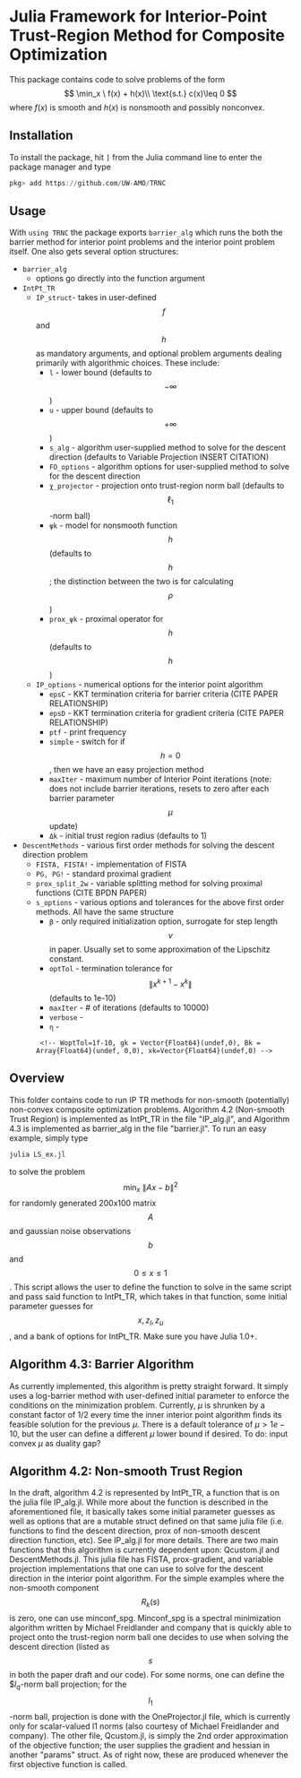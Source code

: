 # Julia Framework for Interior-Point Trust-Region Method for Composite Optimization
This package contains code to solve problems of the form
$$
\min_x \ f(x) + h(x)\\
\text{s.t.} c(x)\leq 0
$$
where $f(x)$ is smooth and $h(x)$ is nonsmooth and possibly nonconvex.

## Installation
To install the package, hit `]` from the Julia command line to enter the package manager and type
```julia
pkg> add https://github.com/UW-AMO/TRNC
```

## Usage
With `using TRNC` the package exports `barrier_alg` which runs the both the barrier method for interior point problems and the interior point problem itself. One also gets several option structures:
* `barrier_alg`
  * options go directly into the function argument
* `IntPt_TR`
  * `IP_struct`- takes in user-defined $$f$$ and $$h$$ as mandatory arguments, and optional problem arguments dealing primarily with algorithmic choices. These include:
    * `l` - lower bound (defaults to $$-\infty$$)
    * `u` - upper bound (defaults to $$+\infty$$)
    * `s_alg` - algorithm user-supplied method to solve for the descent direction (defaults to Variable Projection INSERT CITATION)
    * `FO_options` - algorithm options for user-supplied method to solve for the descent direction
    * `χ_projector` - projection onto trust-region norm ball (defaults to $$\ell_1$$-norm ball)
    * `ψk` - model for nonsmooth function $$h$$ (defaults to $$h$$; the distinction between the two is for calculating $$\rho$$)
    * `prox_ψk` - proximal operator for $$h$$ (defaults to $$h$$)
  * `IP_options` - numerical options for the interior point algorithm
    * `epsC` - KKT termination criteria for barrier criteria (CITE PAPER RELATIONSHIP)
    * `epsD` - KKT termination criteria for gradient criteria (CITE PAPER RELATIONSHIP)
    * `ptf` - print frequency
    * `simple` - switch for if $$h=0$$, then we have an easy projection method
    * `maxIter` - maximum number of Interior Point iterations (note: does not include barrier iterations, resets to zero after each barrier parameter $$\mu$$ update)
    * `Δk` - initial trust region radius (defaults to 1)
* `DescentMethods` - various first order methods for solving the descent direction problem
  * `FISTA, FISTA!` - implementation of FISTA
  * `PG, PG!` - standard proximal gradient
  * `prox_split_2w` - variable splitting method for solving proximal functions (CITE BPDN PAPER)
  * `s_options` - various options and tolerances for the above first order methods. All have the same structure
    * `β` - only required initialization option, surrogate for step length $$\nu$$ in paper. Usually set to some approximation of the Lipschitz constant.
    * `optTol` - termination tolerance for $$\|x^{k+1} - x^k\|$$ (defaults to 1e-10)
    * `maxIter` - # of iterations (defaults to 10000)
    * `verbose` -
    * `η` -
    <!-- β;optTol=1f-10, maxIter=10000, verbose=2, restart=10, λ=1.0, η =1.0, η_factor=.9,σ_TR=1.0, -->
         <!-- WoptTol=1f-10, gk = Vector{Float64}(undef,0), Bk = Array{Float64}(undef, 0,0), xk=Vector{Float64}(undef,0) -->
## Overview
This folder contains code to run IP TR methods for non-smooth (potentially) non-convex composite optimization problems. Algorithm 4.2 (Non-smooth Trust Region) is implemented as IntPt_TR in the file "IP_alg.jl", and Algorithm 4.3 is implemented as barrier_alg in the file "barrier.jl". To run an easy example, simply type
```julia
julia LS_ex.jl
```
to solve the problem $$\min_x \ \|Ax - b\|^2$$ for randomly generated 200x100 matrix $$A$$ and gaussian noise observations $$b$$ and $$0\leq x \leq 1$$. This script allows the user to define the function to solve in the same script and pass said function to IntPt_TR, which takes in that function, some initial parameter guesses for $$x, z_l, z_u$$, and a bank of options for IntPt_TR. Make sure you have Julia 1.0+.


## Algorithm 4.3: Barrier Algorithm
As currently implemented, this algorithm is pretty straight forward. It simply uses a log-barrier method with user-defined initial parameter to enforce the conditions on the minimization problem. Currently, $\mu$ is shrunken by a constant factor of 1/2 every time the inner interior point algorithm finds its feasible solution for the previous $\mu$. There is a default tolerance of $\mu>1e-10$, but the user can define a different $\mu$ lower bound if desired. To do: input convex $\mu$ as duality gap?



## Algorithm 4.2: Non-smooth Trust Region
In the draft, algorithm 4.2 is represented by IntPt_TR, a function that is on the julia file IP_alg.jl. While more about the function is described in the aforementioned file, it basically takes some initial parameter guesses as well as options that are a mutable struct defined on that same julia file (i.e. functions to find the descent direction, prox of non-smooth descent direction function, etc). See IP_alg.jl for more details. There are two main functions that this algorithm is currently dependent upon: Qcustom.jl and DescentMethods.jl. This julia file has FISTA, prox-gradient, and variable projection implementations that one can use to solve for the descent direction in the interior point algorithm. For the simple examples where the non-smooth component $$R_k(s)$$ is zero, one can use minconf_spg. Minconf_spg is a spectral minimization algorithm written by Michael Freidlander and company that is quickly able to project onto the trust-region norm ball one decides to use when solving the descent direction (listed as $$s$$ in both the paper draft and our code). For some norms, one can define the $$l_q$-norm ball projection; for the $$l_1$$-norm ball, projection is done with the OneProjector.jl file, which is currently only for scalar-valued l1 norms (also courtesy of Michael Freidlander and company). The other file, Qcustom.jl, is simply the 2nd order approximation of the objective function; the user supplies the gradient and hessian in another "params" struct. As of right now, these are produced whenever the first objective function is called.

<!-- In summary, the code structure is:
				Calls       |      Defines
				--------------------------
- barrier.jl: IntPt_TR		
- IPscript.jl:  IntPt_TR	  objective
				IP_params

- IP_alg.jl:    minconf_spg   IntPt_TR
				OneProjector  IP_params
				Qcustom

- minconf_spg/: OneProjector  minconf_spg
				barrier obj   spg_params

- Qcustom.jl:   grad, Hess    QCustom
							  Q_params -->
